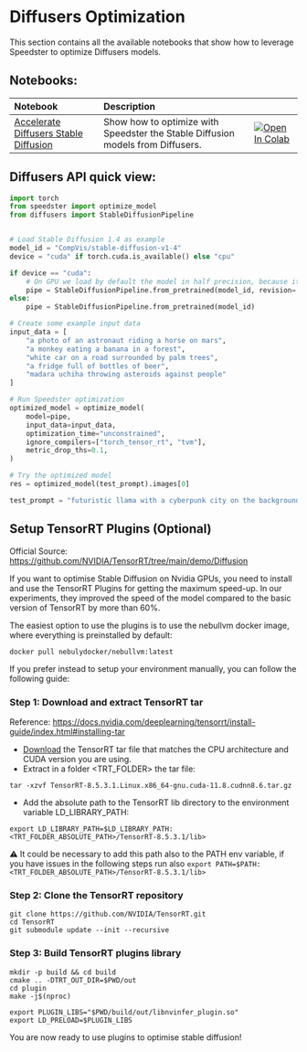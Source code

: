 # **Diffusers Optimization**

This section contains all the available notebooks that show how to leverage Speedster to optimize Diffusers models.

## Notebooks:
| Notebook                                                                                                                                                                             | Description                                                                        |                                                                                                                                                                                                                                             |
|:-------------------------------------------------------------------------------------------------------------------------------------------------------------------------------------|:-----------------------------------------------------------------------------------|:--------------------------------------------------------------------------------------------------------------------------------------------------------------------------------------------------------------------------------------------|
| [Accelerate Diffusers Stable Diffusion](https://github.com/nebuly-ai/nebullvm/blob/main/notebooks/speedster/diffusers/Accelerate_StableDiffusion_with_Speedster.ipynb) | Show how to optimize with Speedster the Stable Diffusion models from Diffusers. | [![Open In Colab](https://colab.research.google.com/assets/colab-badge.svg)](https://colab.research.google.com/github/nebuly-ai/nebullvm/blob/main/notebooks/speedster/diffusers/Accelerate_StableDiffusion_with_Speedster.ipynb) |

## Diffusers API quick view:

``` python
import torch
from speedster import optimize_model
from diffusers import StableDiffusionPipeline


# Load Stable Diffusion 1.4 as example
model_id = "CompVis/stable-diffusion-v1-4"
device = "cuda" if torch.cuda.is_available() else "cpu"

if device == "cuda":
    # On GPU we load by default the model in half precision, because it's faster and lighter.
    pipe = StableDiffusionPipeline.from_pretrained(model_id, revision='fp16', torch_dtype=torch.float16)
else:
    pipe = StableDiffusionPipeline.from_pretrained(model_id)

# Create some example input data
input_data = [
    "a photo of an astronaut riding a horse on mars",
    "a monkey eating a banana in a forest",
    "white car on a road surrounded by palm trees",
    "a fridge full of bottles of beer",
    "madara uchiha throwing asteroids against people"
]

# Run Speedster optimization
optimized_model = optimize_model(
    model=pipe,
    input_data=input_data,
    optimization_time="unconstrained",
    ignore_compilers=["torch_tensor_rt", "tvm"],
    metric_drop_ths=0.1,
)

# Try the optimized model
res = optimized_model(test_prompt).images[0]

test_prompt = "futuristic llama with a cyberpunk city on the background"
```

## Setup TensorRT Plugins (Optional)
Official Source: https://github.com/NVIDIA/TensorRT/tree/main/demo/Diffusion

If you want to optimise Stable Diffusion on Nvidia GPUs, you need to install and use the TensorRT Plugins for getting the maximum speed-up. In our experiments, they improved the speed of the model compared to the basic version of TensorRT by more than 60%. 

The easiest option to use the plugins is to use the nebullvm docker image, where everything is preinstalled by default:

```
docker pull nebulydocker/nebullvm:latest
```

If you prefer instead to setup your environment manually, you can follow the following guide:

### Step 1: Download and extract TensorRT tar
Reference: https://docs.nvidia.com/deeplearning/tensorrt/install-guide/index.html#installing-tar
- [Download](https://developer.nvidia.com/tensorrt) the TensorRT tar file that matches the CPU architecture and CUDA version you are using.
- Extract in a folder <TRT_FOLDER> the tar file:
```
tar -xzvf TensorRT-8.5.3.1.Linux.x86_64-gnu.cuda-11.8.cudnn8.6.tar.gz
```
- Add the absolute path to the TensorRT lib directory to the environment variable LD_LIBRARY_PATH:
```
export LD_LIBRARY_PATH=$LD_LIBRARY_PATH:<TRT_FOLDER_ABSOLUTE_PATH>/TensorRT-8.5.3.1/lib>
```

:warning: It could be necessary to add this path also to the PATH env variable, if you have issues in the following steps run also `export PATH=$PATH:<TRT_FOLDER_ABSOLUTE_PATH>/TensorRT-8.5.3.1/lib>`


### Step 2: Clone the TensorRT repository
```
git clone https://github.com/NVIDIA/TensorRT.git
cd TensorRT
git submodule update --init --recursive
```

### Step 3: Build TensorRT plugins library

```
mkdir -p build && cd build
cmake .. -DTRT_OUT_DIR=$PWD/out
cd plugin
make -j$(nproc)

export PLUGIN_LIBS="$PWD/build/out/libnvinfer_plugin.so"
export LD_PRELOAD=$PLUGIN_LIBS
```

You are now ready to use plugins to optimise stable diffusion!
